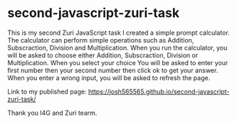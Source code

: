 # second-javascript-zuri-task
This is my second Zuri JavaScript task
I created a simple prompt calculator.
The calculator can perform simple operations such as Addition, Subscraction, Division and Multiplication.
When you run the calculator, you will be asked to choose either Addition, Subscraction, Division or Multiplication. 
When you select your choice
You will be asked to enter your first number then your second number then click ok to get your answer.
When you enter a wrong input, you will be asked to refresh the page.

Link to my published page: https://josh565565.github.io/second-javascript-zuri-task/

Thank you I4G and Zuri tearm.
